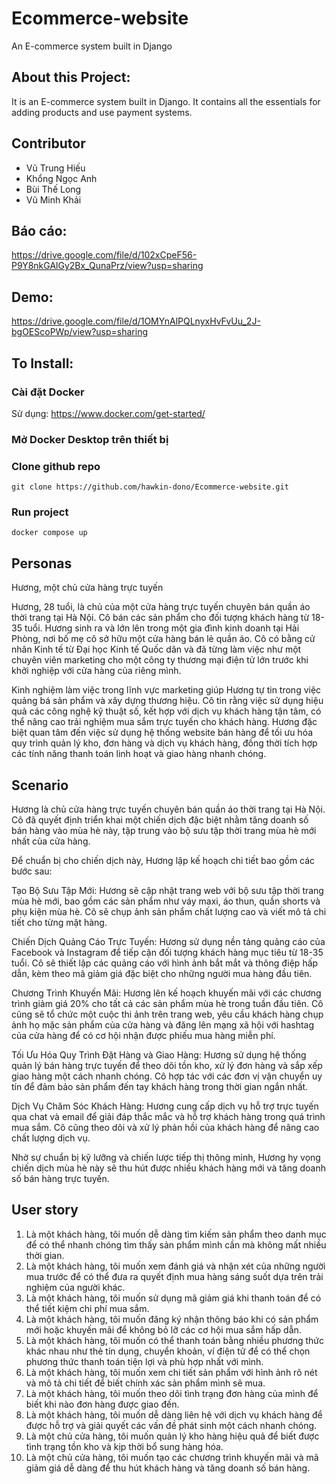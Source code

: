 # Ecommerce-website


An E-commerce system built in Django

## About this Project:

It is an E-commerce system built in Django. It contains all the essentials for adding products and use payment systems.

## Contributor
- Vũ Trung Hiếu 
- Khổng Ngọc Anh
- Bùi Thế Long
- Vũ Minh Khải

## Báo cáo:  
https://drive.google.com/file/d/102xCpeF56-P9Y8nkGAlGy2Bx_QunaPrz/view?usp=sharing
## Demo: 
https://drive.google.com/file/d/1OMYnAlPQLnyxHvFvUu_2J-bgOEScoPWp/view?usp=sharing

## To Install:
### Cài đặt Docker
Sử dụng: https://www.docker.com/get-started/
### Mở Docker Desktop trên thiết bị
### Clone github repo
```
git clone https://github.com/hawkin-dono/Ecommerce-website.git
```
### Run project
```
docker compose up
```

## Personas
Hương, một chủ cửa hàng trực tuyến

Hương, 28 tuổi, là chủ của một cửa hàng trực tuyến chuyên bán quần áo thời trang tại Hà Nội. Cô bán các sản phẩm cho đối tượng khách hàng từ 18-35 tuổi. Hương sinh ra và lớn lên trong một gia đình kinh doanh tại Hải Phòng, nơi bố mẹ cô sở hữu một cửa hàng bán lẻ quần áo. Cô có bằng cử nhân Kinh tế từ Đại học Kinh tế Quốc dân và đã từng làm việc như một chuyên viên marketing cho một công ty thương mại điện tử lớn trước khi khởi nghiệp với cửa hàng của riêng mình.

Kinh nghiệm làm việc trong lĩnh vực marketing giúp Hương tự tin trong việc quảng bá sản phẩm và xây dựng thương hiệu. Cô tin rằng việc sử dụng hiệu quả các công nghệ kỹ thuật số, kết hợp với dịch vụ khách hàng tận tâm, có thể nâng cao trải nghiệm mua sắm trực tuyến cho khách hàng. Hương đặc biệt quan tâm đến việc sử dụng hệ thống website bán hàng để tối ưu hóa quy trình quản lý kho, đơn hàng và dịch vụ khách hàng, đồng thời tích hợp các tính năng thanh toán linh hoạt và giao hàng nhanh chóng.

## Scenario
Hương là chủ cửa hàng trực tuyến chuyên bán quần áo thời trang tại Hà Nội. Cô đã quyết định triển khai một chiến dịch đặc biệt nhằm tăng doanh số bán hàng vào mùa hè này, tập trung vào bộ sưu tập thời trang mùa hè mới nhất của cửa hàng.

Để chuẩn bị cho chiến dịch này, Hương lập kế hoạch chi tiết bao gồm các bước sau:

Tạo Bộ Sưu Tập Mới: Hương sẽ cập nhật trang web với bộ sưu tập thời trang mùa hè mới, bao gồm các sản phẩm như váy maxi, áo thun, quần shorts và phụ kiện mùa hè. Cô sẽ chụp ảnh sản phẩm chất lượng cao và viết mô tả chi tiết cho từng mặt hàng.

Chiến Dịch Quảng Cáo Trực Tuyến: Hương sử dụng nền tảng quảng cáo của Facebook và Instagram để tiếp cận đối tượng khách hàng mục tiêu từ 18-35 tuổi. Cô sẽ thiết lập các quảng cáo với hình ảnh bắt mắt và thông điệp hấp dẫn, kèm theo mã giảm giá đặc biệt cho những người mua hàng đầu tiên.

Chương Trình Khuyến Mãi: Hương lên kế hoạch khuyến mãi với các chương trình giảm giá 20% cho tất cả các sản phẩm mùa hè trong tuần đầu tiên. Cô cũng sẽ tổ chức một cuộc thi ảnh trên trang web, yêu cầu khách hàng chụp ảnh họ mặc sản phẩm của cửa hàng và đăng lên mạng xã hội với hashtag của cửa hàng để có cơ hội nhận được phiếu mua hàng miễn phí.

Tối Ưu Hóa Quy Trình Đặt Hàng và Giao Hàng: Hương sử dụng hệ thống quản lý bán hàng trực tuyến để theo dõi tồn kho, xử lý đơn hàng và sắp xếp giao hàng một cách nhanh chóng. Cô hợp tác với các đơn vị vận chuyển uy tín để đảm bảo sản phẩm đến tay khách hàng trong thời gian ngắn nhất.

Dịch Vụ Chăm Sóc Khách Hàng: Hương cung cấp dịch vụ hỗ trợ trực tuyến qua chat và email để giải đáp thắc mắc và hỗ trợ khách hàng trong quá trình mua sắm. Cô cũng theo dõi và xử lý phản hồi của khách hàng để nâng cao chất lượng dịch vụ.

Nhờ sự chuẩn bị kỹ lưỡng và chiến lược tiếp thị thông minh, Hương hy vọng chiến dịch mùa hè này sẽ thu hút được nhiều khách hàng mới và tăng doanh số bán hàng trực tuyến.

## User story
1. Là một khách hàng, tôi muốn dễ dàng tìm kiếm sản phẩm theo danh mục để có thể nhanh chóng tìm thấy sản phẩm mình cần mà không mất nhiều thời gian.
2. Là một khách hàng, tôi muốn xem đánh giá và nhận xét của những người mua trước để có thể đưa ra quyết định mua hàng sáng suốt dựa trên trải nghiệm của người khác.
3. Là một khách hàng, tôi muốn sử dụng mã giảm giá khi thanh toán để có thể tiết kiệm chi phí mua sắm.
4. Là một khách hàng, tôi muốn đăng ký nhận thông báo khi có sản phẩm mới hoặc khuyến mãi để không bỏ lỡ các cơ hội mua sắm hấp dẫn.
5. Là một khách hàng, tôi muốn có thể thanh toán bằng nhiều phương thức khác nhau như thẻ tín dụng, chuyển khoản, ví điện tử để có thể chọn phương thức thanh toán tiện lợi và phù hợp nhất với mình.
6. Là một khách hàng, tôi muốn xem chi tiết sản phẩm với hình ảnh rõ nét và mô tả chi tiết để biết chính xác sản phẩm mình sẽ mua.
7. Là một khách hàng, tôi muốn theo dõi tình trạng đơn hàng của mình để biết khi nào đơn hàng được giao đến.
8. Là một khách hàng, tôi muốn dễ dàng liên hệ với dịch vụ khách hàng để được hỗ trợ và giải quyết các vấn đề phát sinh một cách nhanh chóng.
9. Là một chủ cửa hàng, tôi muốn quản lý kho hàng hiệu quả để biết được tình trạng tồn kho và kịp thời bổ sung hàng hóa.
10. Là một chủ cửa hàng, tôi muốn tạo các chương trình khuyến mãi và mã giảm giá dễ dàng để thu hút khách hàng và tăng doanh số bán hàng.
